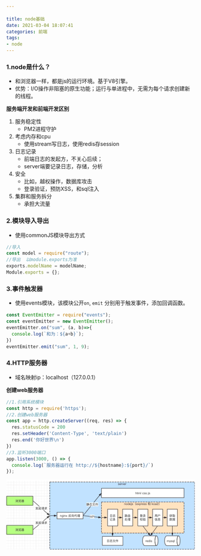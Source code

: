 ```yaml
---

title: node基础
date: 2021-03-04 18:07:41
categories: 前端
tags:
- node
---
```


### 1.node是什么？

- 和浏览器一样，都是js的运行环境。基于V8引擎。
- 优势：I/O操作非阻塞的原生功能；运行与单进程中，无需为每个请求创建新的线程。

**服务端开发和前端开发区别**

1. 服务稳定性
   - PM2进程守护
2. 考虑内存和cpu
   - 使用stream写日志，使用redis存session
3. 日志记录
   - 前端日志的发起方，不关心后续；
   - server端要记录日志，存储，分析
4. 安全
   - 比如，越权操作，数据库攻击
   - 登录验证，预防XSS，和sql注入
5. 集群和服务拆分
   - 承担大流量

<!--more-->

### 2.模块导入导出

- 使用commonJS模块导出方式

```js
//导入
const model = require("route");
//导出  以module.exports为准
exports.modelName = modelName;
Module.exports = {};
```

### 3.事件触发器

- 使用events模块，该模块公开`on`, `emit` 分别用于触发事件，添加回调函数。

```js
const EventEmitter = require("events");
const eventEmitter = new EventEmitter();
eventEmitter.on("sum", (a, b)=>{
  console.log(`和为：${a+b}`);
})
eventEmitter.emit("sum", 1, 9);
```

[其他事件api]: http://nodejs.cn/api/events.html

### 4.HTTP服务器

- 域名映射ip：localhost（127.0.0.1）

**创建web服务器**

```js
//1.引用系统模块
const http = require('https');
//2.创建web服务器
const app = http.createServer((req, res) => {
  res.statusCode = 200
  res.setHeader('Content-Type', 'text/plain')
  res.end('你好世界\n')
})
//3.监听3000端口
app.listen(3000, () => {
  console.log(`服务器运行在 http://${hostname}:${port}/`)
});
```

























![架构图](node/image-20210321230504715.png)